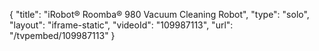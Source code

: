 {
    "title": "iRobot&reg; Roomba&reg; 980 Vacuum Cleaning Robot",
    "type": "solo",
    "layout": "iframe-static",
    "videoId": "109987113",
    "url": "\/tvpembed\/109987113"
}